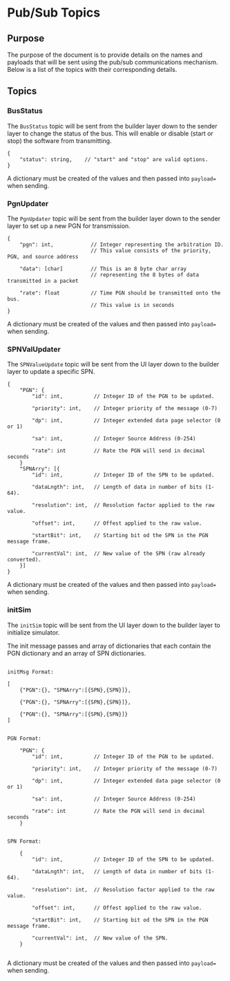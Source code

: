 # Pub/Sub Topics

## Purpose
The purpose of the document is to provide details on the names and payloads that will be sent using the pub/sub communications mechanism.  Below is a list of the topics with their corresponding details.

## Topics

### BusStatus
The `BusStatus` topic will be sent from the builder layer down to the sender layer to change the status of the bus.  This will enable or disable (start or stop) the software from transmitting.

```
{
    "status": string,    // "start" and "stop" are valid options.
}
```
A dictionary must be created of the values and then passed into `payload=` when sending.

### PgnUpdater
The `PgnUpdater` topic will be sent from the builder layer down to the sender layer to set up a new PGN for transmission.

```
{
    "pgn": int,            // Integer representing the arbitration ID.
                           // This value consists of the priority, PGN, and source address

    "data": [char]         // This is an 8 byte char array 
                           // representing the 8 bytes of data transmitted in a packet

    "rate": float          // Time PGN should be transmitted onto the bus.
                           // This value is in seconds 
}
```
A dictionary must be created of the values and then passed into `payload=` when sending.

### SPNValUpdater
The `SPNValueUpdate` topic will be sent from the UI layer down to the builder layer to update a specific SPN.
```
{
    "PGN": {
        "id": int,          // Integer ID of the PGN to be updated.

        "priority": int,    // Integer priority of the message (0-7)

        "dp": int,          // Integer extended data page selector (0 or 1)

        "sa": int,          // Integer Source Address (0-254)

        "rate": int         // Rate the PGN will send in decimal seconds
    }
    "SPNArry": [{
        "id": int,          // Integer ID of the SPN to be updated.

        "dataLngth": int,	// Length of data in number of bits (1-64).

        "resolution": int,	// Resolution factor applied to the raw value.

        "offset": int,		// Offest applied to the raw value.

        "startBit": int,	// Starting bit od the SPN in the PGN message frame.

        "currentVal": int,	// New value of the SPN (raw already converted).
    }]
}
```
A dictionary must be created of the values and then passed into `payload=` when sending.


### initSim
The `initSim` topic will be sent from the UI layer down to the builder layer to initialize simulator.

The init message passes and array of dictionaries that each contain the PGN dictionary and an array of SPN dictionaries.
```

initMsg Format:

[
    {"PGN":{}, "SPNArry":[{SPN},{SPN}]},
    
    {"PGN":{}, "SPNArry":[{SPN},{SPN}]},
    
    {"PGN":{}, "SPNArry":[{SPN},{SPN}]}
]


PGN Format:
    
    "PGN": {
        "id": int,          // Integer ID of the PGN to be updated.
        
        "priority": int,    // Integer priority of the message (0-7)

        "dp": int,          // Integer extended data page selector (0 or 1)

        "sa": int,          // Integer Source Address (0-254)

        "rate": int         // Rate the PGN will send in decimal seconds
    }


SPN Format:

    {
        "id": int,          // Integer ID of the SPN to be updated.

        "dataLngth": int,   // Length of data in number of bits (1-64).

        "resolution": int,  // Resolution factor applied to the raw value.

        "offset": int,      // Offest applied to the raw value.

        "startBit": int,    // Starting bit od the SPN in the PGN message frame.

        "currentVal": int,  // New value of the SPN.
    }


```
A dictionary must be created of the values and then passed into `payload=` when sending.